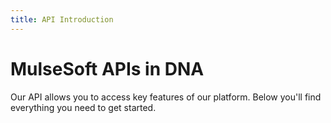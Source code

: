 ```yaml
---
title: API Introduction
---
```


# MulseSoft APIs in DNA

Our API allows you to access key features of our platform. Below you'll find everything you need to get started.

